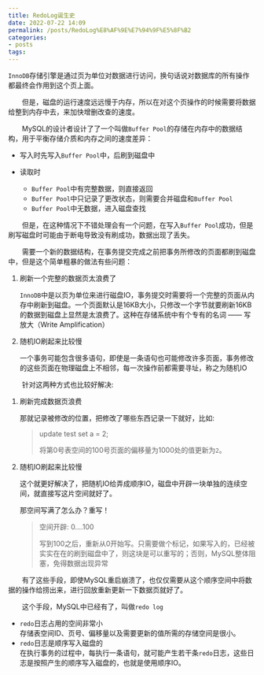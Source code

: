 ```yaml
---
title: RedoLog诞生史
date: 2022-07-22 14:09
permalink: /posts/RedoLog%E8%AF%9E%E7%94%9F%E5%8F%B2
categories:
- posts
tags: 
---
```

`InnoDB`存储引擎是通过页为单位对数据进行访问，换句话说对数据库的所有操作都最终会作用到这个页上面。

　　但是，磁盘的运行速度远远慢于内存，所以在对这个页操作的时候需要将数据给整到内存中去，来加快增删改查的速度。

　　MySQL的设计者设计了了一个叫做`Buffer Pool`的存储在内存中的数据结构，用于平衡存储介质和内存之间的速度差异：

* 写入时先写入`Buffer Pool`中，后刷到磁盘中
* 读取时

  * `Buffer Pool`中有完整数据，则直接返回
  * `Buffer Pool`中只记录了更改状态，则需要合并磁盘和`Buffer Pool`
  * `Buffer Pool`中无数据，进入磁盘查找

　　但是，在这种情况下不错处理会有一个问题，在写入`Buffer Pool`成功，但是刷写磁盘时可能由于断电导致没有刷成功，数据出现了丢失。

　　需要一个新的数据结构，在事务提交完成之前把事务所修改的页面都刷到磁盘中，但是这个简单粗暴的做法有些问题：

1. 刷新一个完整的数据页太浪费了

    `InnoDB`中是以页为单位来进行磁盘IO，事务提交时需要将一个完整的页面从内存中刷新到磁盘。一个页面默认是16KB大小，只修改一个字节就要刷新16KB的数据到磁盘上显然是太浪费了。这种在存储系统中有个专有的名词 —— 写放大（Write Amplification）
2. 随机IO刷起来比较慢

    一个事务可能包含很多语句，即使是一条语句也可能修改许多页面，事务修改的这些页面在物理磁盘上不相邻，每一次操作前都需要寻址，称之为随机IO

　　针对这两种方式也比较好解决:

1. 刷新完成数据页浪费

    那就记录被修改的位置，把修改了哪些东西记录一下就好，比如:

    > update test set a = 2;
    >
    > 将第0号表空间的100号页面的偏移量为1000处的值更新为`2`。
    >
2. 随机IO刷起来比较慢

    这个就更好解决了，把随机IO给弄成顺序IO，磁盘中开辟一块单独的连续空间，就直接写这片空间就好了。

    那空间写满了怎么办？重写！

    > 空间开辟: 0....100
    >
    > 写到100之后，重新从0开始写。只需要做个标记，如果写入的，已经被实实在在的刷到磁盘中了，则这块是可以重写的；否则，MySQL整体阻塞，免得数据出现异常
    >

　　有了这些手段，即使MySQL重启崩溃了，也仅仅需要从这个顺序空间中将数据的操作给捞出来，进行回放重新更新一下数据页就好了。

　　这个手段，MySQL中已经有了，叫做`redo log`

* `redo`日志占用的空间非常小  
  存储表空间ID、页号、偏移量以及需要更新的值所需的存储空间是很小。
* `redo`日志是顺序写入磁盘的  
  在执行事务的过程中，每执行一条语句，就可能产生若干条`redo`日志，这些日志是按照产生的顺序写入磁盘的，也就是使用顺序IO。

　　‍
